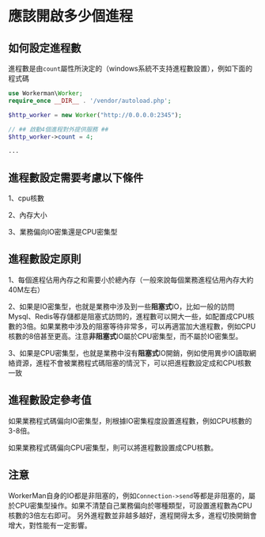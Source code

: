 # 應該開啟多少個進程

## 如何設定進程數
進程數是由```count```屬性所決定的（windows系統不支持進程數設置），例如下面的程式碼
```php
use Workerman\Worker;
require_once __DIR__ . '/vendor/autoload.php';

$http_worker = new Worker("http://0.0.0.0:2345");

// ## 啟動4個進程對外提供服務 ##
$http_worker->count = 4;

...
```

## 進程數設定需要考慮以下條件
1、cpu核數

2、內存大小

3、業務偏向IO密集還是CPU密集型

## 進程數設定原則

1、每個進程佔用內存之和需要小於總內存（一般來說每個業務進程佔用內存大約40M左右）

2、如果是IO密集型，也就是業務中涉及到一些**阻塞式**IO，比如一般的訪問Mysql、Redis等存儲都是阻塞式訪問的，進程數可以開大一些，如配置成CPU核數的3倍。如果業務中涉及的阻塞等待非常多，可以再適當加大進程數，例如CPU核數的8倍甚至更高。注意**非阻塞式**IO屬於CPU密集型，而不屬於IO密集型。

3、如果是CPU密集型，也就是業務中沒有**阻塞式**IO開銷，例如使用異步IO讀取網絡資源，進程不會被業務程式碼阻塞的情況下，可以把進程數設定成和CPU核數一致


## 進程數設定參考值
如果業務程式碼偏向IO密集型，則根據IO密集程度設置進程數，例如CPU核數的3-8倍。

如果業務程式碼偏向CPU密集型，則可以將進程數設置成CPU核數。

## 注意
WorkerMan自身的IO都是非阻塞的，例如```Connection->send```等都是非阻塞的，屬於CPU密集型操作。如果不清楚自己業務偏向於哪種類型，可設置進程數為CPU核數的3倍左右即可。
另外進程數並非越多越好，進程開得太多，進程切換開銷會增大，對性能有一定影響。

